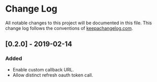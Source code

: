 # Change Log
All notable changes to this project will be documented in this
file. This change log follows the conventions of
[keepachangelog.com](http://keepachangelog.com/).

## [0.2.0] - 2019-02-14
### Added
- Enable custom callback URL.
- Allow distinct refresh oauth token call.
